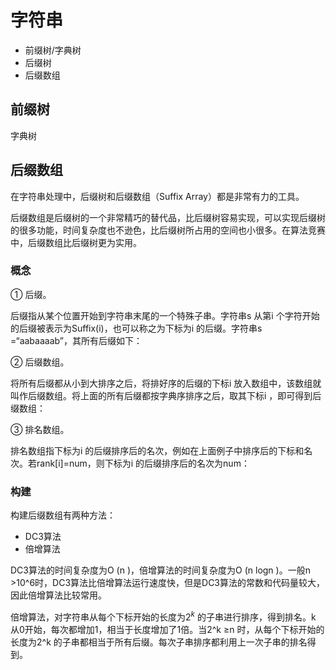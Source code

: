 # 字符串

- 前缀树/字典树
- 后缀树
- 后缀数组

## 前缀树

字典树



## 后缀数组

在字符串处理中，后缀树和后缀数组（Suffix Array）都是非常有力的工具。

后缀数组是后缀树的一个非常精巧的替代品，比后缀树容易实现，可以实现后缀树的很多功能，时间复杂度也不逊色，比后缀树所占用的空间也小很多。在算法竞赛中，后缀数组比后缀树更为实用。

### 概念

① 后缀。

后缀指从某个位置开始到字符串末尾的一个特殊子串。字符串s 从第i 个字符开始的后缀被表示为Suffix(i)，也可以称之为下标为i 的后缀。字符串s =“aabaaaab”，其所有后缀如下：

② 后缀数组。

将所有后缀都从小到大排序之后，将排好序的后缀的下标i 放入数组中，该数组就叫作后缀数组。将上面的所有后缀都按字典序排序之后，取其下标i ，即可得到后缀数组：


③ 排名数组。

排名数组指下标为i 的后缀排序后的名次，例如在上面例子中排序后的下标和名次。若rank[i]=num，则下标为i 的后缀排序后的名次为num：

### 构建

构建后缀数组有两种方法：

- DC3算法
- 倍增算法

DC3算法的时间复杂度为O (n )，倍增算法的时间复杂度为O (n logn )。一般n >10^6时，DC3算法比倍增算法运行速度快，但是DC3算法的常数和代码量较大，因此倍增算法比较常用。

倍增算法，对字符串从每个下标开始的长度为$2^k$ 的子串进行排序，得到排名。k 从0开始，每次都增加1，相当于长度增加了1倍。当2^k ≥n 时，从每个下标开始的长度为2^k 的子串都相当于所有后缀。每次子串排序都利用上一次子串的排名得到。
